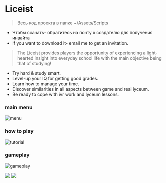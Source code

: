 #  Liceist #
>Весь код проекта в папке ~/Assets/Scripts

* Чтобы скачать- обратитесь на почту к создателю для получения инвайта
* If you want to download it- email me to get an invitation.


>The Liceist provides players the opportunity of experiencing a light-hearted insight into everyday school life with the main objective being that of studying!


* Try hard & study smart.
* Level-up your IQ for getting good grades.
* Learn how to manage your time.
* Discover similarities in all aspects between game and real lyceum.
* Be ready to cope with ivr work and lyceum lessons.

### main menu ###
![menu](https://pp.userapi.com/c846321/v846321654/11db84/BDigZ7AO0QY.jpg)
### how to play ###
![tutorial](https://pp.userapi.com/c846321/v846321654/11db8e/tHNjR3nKsGk.jpg)
### gameplay ###
![gameplay](https://pp.userapi.com/c846321/v846321654/11db7a/IdaCkox4mw0.jpg)

![](showup1.gif)
![](showup2.gif)
